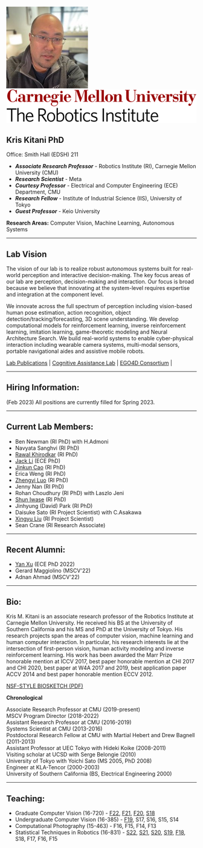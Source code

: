 ![headshot](kitani_kris.jpg)&nbsp;&nbsp;&nbsp;&nbsp;![rilogo](riLogo2019.svg)

## Kris Kitani PhD  

Office: Smith Hall (EDSH) 211

* ***Associate Research Professor*** - Robotics Institute (RI), Carnegie Mellon University (CMU)
* ***Research Scientist*** - Meta
* ***Courtesy Professor*** - Electrical and Computer Engineering (ECE) Department, CMU 
* ***Research Fellow*** - Institute of Industrial Science (IIS), University of Tokyo  
* ***Guest Professor*** - Keio University
    
**Research Areas:** Computer Vision, Machine Learning, Autonomous Systems

***

## Lab Vision 

The vision of our lab is to realize robust autonomous systems built for real-world perception and interactive decision-making.
The key focus areas of our lab are perception, decision-making and interaction.
Our focus is broad because we believe that innovating at the system-level requires expertise and integration at the component level.

We innovate across the full spectrum of perception including vision-based human pose estimation, action recognition, object detection/tracking/forecasting, 3D scene understanding.
We develop computational models for reinforcement learning, inverse reinforcement learning, imitation learning, game-theoretic modeling and Neural Architecture Search.
We build real-world systems to enable cyber-physical interaction including wearable camera systems, multi-modal sensors, portable navigational aides and assistive mobile robots.

[Lab Publications](https://scholar.google.com/citations?user=yv3sH74AAAAJ&hl=en) | [Cognitive Assistance Lab](https://www.cs.cmu.edu/~NavCog/) | [EGO4D Consortium](https://ego4d-data.org) |

***

## Hiring Information:

(Feb 2023) All positions are currently filled for Spring 2023. 

***

## Current Lab Members:

* Ben Newman (RI PhD) with H.Admoni
* Navyata Sanghvi (RI PhD)
* [Rawal Khirodkar](https://rawalkhirodkar.github.io/) (RI PhD)
* [Jack Li](https://yujheli.github.io/) (ECE PhD)
* [Jinkun Cao](https://www.jinkuncao.com) (RI PhD)
* Erica Weng (RI PhD)
* [Zhengyi Luo](https://zhengyiluo.github.io/) (RI PhD)
* Jenny Nan (RI PhD)
* Rohan Choudhury (RI PhD) with Laszlo Jeni
* [Shun Iwase](https://sh8.io/) (RI PhD)
* Jinhyung (David) Park (RI PhD)
* Daisuke Sato (RI Project Scientist) with C.Asakawa
* [Xingyu Liu](https://xingyul.github.io) (RI Project Scientist)
* Sean Crane (RI Research Associate)

***

## Recent Alumni:

* [Yan Xu](http://www.cs.cmu.edu/~yxu2/) (ECE PhD 2022)
* Gerard Maggiolino (MSCV'22)
* Adnan Ahmad (MSCV'22)

***

## Bio:

Kris M. Kitani is an associate research professor of the Robotics Institute at Carnegie Mellon University.
He received his BS at the University of Southern California and his MS and PhD at the University of Tokyo.
His research projects span the areas of computer vision, machine learning and human computer interaction.
In particular, his research interests lie at the intersection of first-person vision, human activity modeling and inverse reinforcement learning.
His work has been awarded the Marr Prize honorable mention at ICCV 2017, best paper honorable mention at CHI 2017 and CHI 2020, best paper at W4A 2017 and 2019, best application paper ACCV 2014 and best paper honorable mention ECCV 2012.

[NSF-STYLE BIOSKETCH (PDF)](./Kitani_Biosketch.pdf)


**Chronological**

Associate Research Professor at CMU (2019-present)  
MSCV Program Director (2018-2022)  
Assistant Research Professor at CMU (2016-2019)  
Systems Scientist at CMU (2013-2016)  
Postdoctoral Research Fellow at CMU with Martial Hebert and Drew Bagnell (2011-2013)  
Assistant Professor at UEC Tokyo with Hideki Koike (2008-2011)  
Visiting scholar at UCSD with Serge Belongie  (2010)  
University of Tokyo with Yoichi Sato (MS 2005, PhD 2008)  
Engineer at KLA-Tencor (2000-2003)  
University of Southern California (BS, Electrical Engineering 2000)  

***

## Teaching:

* Graduate Computer Vision (16-720) - [F22](./courses/16720B/), 
[F21](.courses/syllbus/Computer_Vision_16_720B_Syllabus_Fall_2021.pdf), 
[F20](.courses/syllbus/Computer_Vision_16_720B_Syllabus_Fall_2020.pdf), 
[S18](.courses/syllbus/16720_S18_Computer_Vision_Syllabus.pdf) 
* Undergraduate Computer Vision (16-385) - 
[F19](.courses/syllbus/16385_F19_Computer_Vision_Syllabus.pdf), S17, S16, S15, S14 
* Computational Photography (15-463) - F16, F15, F14, F13
* Statistical Techniques in Robotics (16-831) - 
[S22](.courses/syllbus/RoboStats_16_831_Syllabus_Spring_2022.pdf), 
[S21](.courses/syllbus/RoboStats_16_831_Syllabus_Spring_2021.pdf), 
[S20](RoboStats_16_831_Syllabus_Spring_2020.pdf), 
[S19](.courses/syllbus/RoboStats_16_831_Syllabus_Spring_2019.pdf), 
[F18](RoboStats_16_831_Syllabus_Fall_2018.pdf), S18, F17, F16, F15




